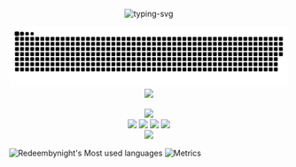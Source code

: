 <p align="center">
   <img src="https://readme-typing-svg.herokuapp.com?font=Edu+NSW+ACT+Foundation&color=D38324&center=true&vCenter=true&lines=Nobody+grows+old+merely+by+a+number+of+years." alt="typing-svg">
</p>

<!-- 贪吃蛇代码贡献图 -->
<div align="center"><img src="https://raw.githubusercontent.com/Redeembynight/Redeembynight/output/github-contribution-grid-snake.svg" /></div>

<!-- 敲代码的图片 -->
<div align="center" ><img order-radius="100px" src="https://cdn.jsdelivr.net/gh/sun0225SUN/photos/images/202108300019556.gif"/></div>
<br>

<div align="center">
    <img height="137px" src="https://github-readme-stats.vercel.app/api?username=Redeembynight&show_icons=true&count_private=true&theme=vue" />
</div>
<div align="center">
    <img  src="https://img.shields.io/badge/-HTML5-E34F26?style=flat-square&logo=html5&logoColor=white" />
    <img  src="https://img.shields.io/badge/-CSS3-1572B6?style=flat-square&logo=css3" />
    <img  src="https://img.shields.io/badge/-JavaScript-oringe?style=flat-square&logo=javascript" />
    <img  src="https://visitor-badge.glitch.me/badge?page_id=Redeembynight" />
</div>
<div align="center">
    <img  src="https://github-readme-streak-stats.herokuapp.com/?user=Redeembynight" />
</div>

![Redeembynight's Most used languages](https://github-readme-stats.vercel.app/api/top-langs/?username=Redeembynight&layout=compact&hide_border=true&langs_count=10)
![Metrics](https://metrics.lecoq.io/Redeembynight?template=classic&languages=1&topics=1&habits=1&traffic=1&starlists=1&calendar=1&base.indepth=false&base.hireable=false&languages.limit=8&languages.threshold=0%25&languages.other=false&languages.colors=github&languages.sections=most-used&languages.indepth=false&languages.analysis.timeout=15&languages.categories=markup%2C%20programming&languages.recent.categories=markup%2C%20programming&languages.recent.load=300&languages.recent.days=14&topics.mode=starred&topics.sort=stars&topics.limit=15&habits.from=200&habits.days=14&habits.facts=true&habits.charts=false&habits.charts.type=classic&habits.trim=false&habits.languages.limit=8&starlists.limit=2&starlists.limit.repositories=2&starlists.languages=false&starlists.limit.languages=8&starlists.shuffle.repositories=true&calendar.limit=1&config.timezone=Asia%2FShanghai)
